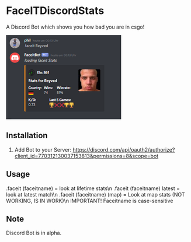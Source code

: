 # FaceITDiscordStats
A Discord Bot which shows you how bad you are in csgo!

<img src=https://raw.githubusercontent.com/pvhil/FaceItDiscord/master/DiscordBot.PNG>

## Installation
1. Add Bot to your Server: https://discord.com/api/oauth2/authorize?client_id=770312130037153813&permissions=8&scope=bot
## Usage
.faceit (faceitname) = look at lifetime stats\n
.faceit (faceitname) latest = look at latest match\n
.faceit (faceitname) (map) = Look at map stats (NOT WORKING, IS IN WORK)\n
IMPORTANT! Faceitname is case-sensitive

## Note
Discord Bot is in alpha.

